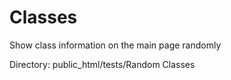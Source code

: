 # Classes
Show class information on the main page randomly


Directory: public_html/tests/Random Classes

